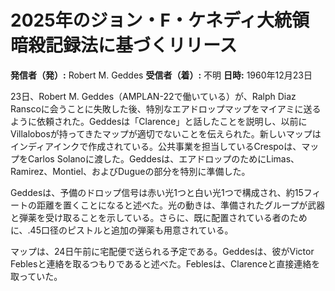 # 2025年のジョン・F・ケネディ大統領暗殺記録法に基づくリリース

**発信者（発）:** Robert M. Geddes
**受信者（着）:** 不明
**日時:** 1960年12月23日

23日、Robert M. Geddes（AMPLAN-22で働いている）が、Ralph Diaz Ranscoに会うことに失敗した後、特別なエアドロップマップをマイアミに送るように依頼された。Geddesは「Clarence」と話したことを説明し、以前にVillalobosが持ってきたマップが適切でないことを伝えられた。新しいマップはインディアインクで作成されている。公共事業を担当しているCrespoは、マップをCarlos Solanoに渡した。Geddesは、エアドロップのためにLimas、Ramirez、Montiel、およびDugueの部分を特別に準備した。

Geddesは、予備のドロップ信号は赤い光1つと白い光1つで構成され、約15フィートの距離を置くことになると述べた。光の動きは、準備されたグループが武器と弾薬を受け取ることを示している。さらに、既に配置されている者のために、.45口径のピストルと追加の弾薬も用意されている。

マップは、24日午前に宅配便で送られる予定である。Geddesは、彼がVictor Feblesと連絡を取るつもりであると述べた。Feblesは、Clarenceと直接連絡を取っていた。